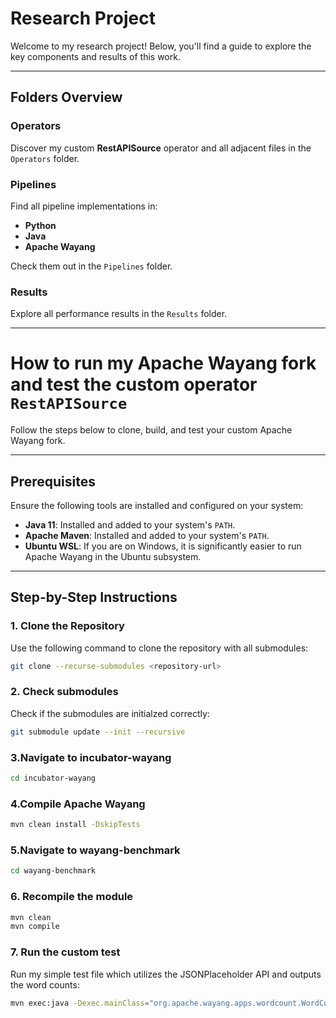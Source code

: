 # Research Project

Welcome to my research project! Below, you'll find a guide to explore the key components and results of this work.

---

## Folders Overview

### **Operators**
Discover my custom **RestAPISource** operator and all adjacent files in the `Operators` folder.

### **Pipelines**
Find all pipeline implementations in:
- **Python**
- **Java**
- **Apache Wayang**

Check them out in the `Pipelines` folder.

### **Results**
Explore all performance results in the `Results` folder.

---

# **How to run my Apache Wayang fork and test the custom operator `RestAPISource`**

Follow the steps below to clone, build, and test your custom Apache Wayang fork.

---

## **Prerequisites**
Ensure the following tools are installed and configured on your system:
- **Java 11**: Installed and added to your system's `PATH`.
- **Apache Maven**: Installed and added to your system's `PATH`.
- **Ubuntu WSL**: If you are on Windows, it is significantly easier to run Apache Wayang in the Ubuntu subsystem.
---

## **Step-by-Step Instructions**

### **1. Clone the Repository**
Use the following command to clone the repository with all submodules:
```zsh
git clone --recurse-submodules <repository-url>
```
### **2. Check submodules**
Check if the submodules are initialzed correctly:
```zsh
git submodule update --init --recursive
```
### **3.Navigate to incubator-wayang**
```zsh
cd incubator-wayang
```
### **4.Compile Apache Wayang**
```zsh
mvn clean install -DskipTests
```
### **5.Navigate to wayang-benchmark**
```zsh
cd wayang-benchmark
```
### **6. Recompile the module**
```zsh
mvn clean
mvn compile
```
### **7. Run the custom test**
Run my simple test file which utilizes the JSONPlaceholder API and outputs the word counts:
```zsh
mvn exec:java -Dexec.mainClass="org.apache.wayang.apps.wordcount.WordCountREST"
```